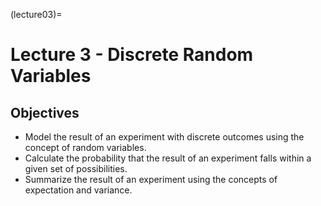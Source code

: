 (lecture03)=
# Lecture 3 - Discrete Random Variables

## Objectives
+ Model the result of an experiment with discrete outcomes using the concept of random variables.
+ Calculate the probability that the result of an experiment falls within a given set of possibilities.
+ Summarize the result of an experiment using the concepts of expectation and variance.